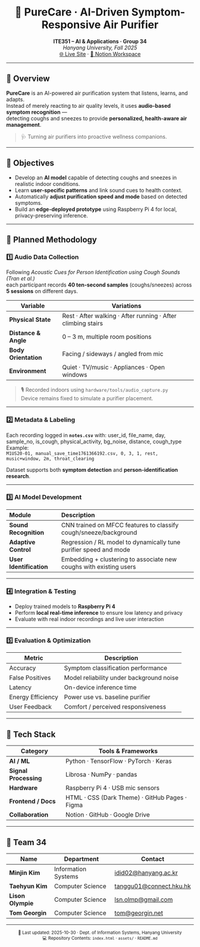 <h1 align="center">💨 PureCare · AI-Driven Symptom-Responsive Air Purifier</h1>
<p align="center">
  <b>ITE351 – AI & Applications · Group 34</b><br>
  <i>Hanyang University, Fall 2025</i><br>
  <a href="https://nameismain.github.io/AI-G34/">🌐 Live Site</a> · 
  <a href="https://uumarina.notion.site/">🧠 Notion Workspace</a>
</p>

---

## 🌿 Overview
**PureCare** is an AI-powered air purification system that listens, learns, and adapts.  
Instead of merely reacting to air quality levels, it uses **audio-based symptom recognition** —  
detecting coughs and sneezes to provide **personalized, health-aware air management**.

> 🩺 Turning air purifiers into proactive wellness companions.

---

## 🎯 Objectives
- Develop an **AI model** capable of detecting coughs and sneezes in realistic indoor conditions.  
- Learn **user-specific patterns** and link sound cues to health context.  
- Automatically **adjust purification speed and mode** based on detected symptoms.  
- Build an **edge-deployed prototype** using Raspberry Pi 4 for local, privacy-preserving inference.

---

## 🧪 Planned Methodology

### 1️⃣ Audio Data Collection
Following *Acoustic Cues for Person Identification using Cough Sounds (Tran et al.)*  
each participant records **40 ten-second samples** (coughs/sneezes) across **5 sessions** on different days.

| Variable | Variations |
|-----------|-------------|
| **Physical State** | Rest · After walking · After running · After climbing stairs |
| **Distance & Angle** | 0 – 3 m, multiple room positions |
| **Body Orientation** | Facing / sideways / angled from mic |
| **Environment** | Quiet · TV/music · Appliances · Open windows |

> 🎙️ Recorded indoors using `hardware/tools/audio_capture.py`  
> Device remains fixed to simulate a purifier placement.

---

### 2️⃣ Metadata & Labeling
Each recording logged in **`notes.csv`** with:
user_id, file_name, day, sample_no, is_cough, physical_activity, bg_noise, distance, cough_type
Example:  
`M1US20-01, manual_save_time1761366192.csv, 0, 3, 1, rest, music+window, 2m, throat_clearing`

Dataset supports both **symptom detection** and **person-identification research**.

---

### 3️⃣ AI Model Development
| Module | Description |
|:--|:--|
| **Sound Recognition** | CNN trained on MFCC features to classify cough/sneeze/background |
| **Adaptive Control** | Regression / RL model to dynamically tune purifier speed and mode |
| **User Identification** | Embedding + clustering to associate new coughs with existing users |

---

### 4️⃣ Integration & Testing
- Deploy trained models to **Raspberry Pi 4**  
- Perform **local real-time inference** to ensure low latency and privacy  
- Evaluate with real indoor recordings and live user interaction  

---

### 5️⃣ Evaluation & Optimization
| Metric | Description |
|---------|-------------|
| Accuracy | Symptom classification performance |
| False Positives | Model reliability under background noise |
| Latency | On-device inference time |
| Energy Efficiency | Power use vs. baseline purifier |
| User Feedback | Comfort / perceived responsiveness |

---

## 🧠 Tech Stack

| Category | Tools & Frameworks |
|-----------|-------------------|
| **AI / ML** | Python · TensorFlow · PyTorch · Keras |
| **Signal Processing** | Librosa · NumPy · pandas |
| **Hardware** | Raspberry Pi 4 · USB mic sensors |
| **Frontend / Docs** | HTML · CSS (Dark Theme) · GitHub Pages · Figma |
| **Collaboration** | Notion · GitHub · Google Drive |

---

## 👥 Team 34

| Name | Department | Contact |
|------|-------------|---------|
| **Minjin Kim** | Information Systems | idid02@hanyang.ac.kr |
| **Taehyun Kim** | Computer Science | tanggu01@connect.hku.hk |
| **Lison Olympie** | Computer Science | lsn.olmp@gmail.com |
| **Tom Georgin** | Computer Science | tom@georgin.net |

---

<p align="center">
  <sub>📅 Last updated: 2025-10-30 · Dept. of Information Systems, Hanyang University</sub><br>
  <sub>💻 Repository Contents: <code>index.html</code> · <code>assets/</code> · <code>README.md</code></sub>
</p>
